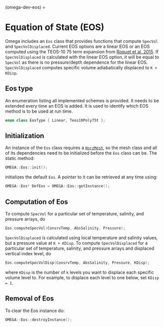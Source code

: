 <!--
© 2025. Triad National Security, LLC. All rights reserved.
This program was produced under U.S. Government contract 89233218CNA000001 for Los Alamos National Laboratory (LANL), which is operated by Triad National Security, LLC for the U.S. Department of Energy/National Nuclear Security Administration. All rights in the program are reserved by Triad National Security, LLC, and the U.S. Department of Energy/National Nuclear Security Administration. The Government is granted for itself and others acting on its behalf a nonexclusive, paid-up, irrevocable worldwide license in this material to reproduce, prepare. derivative works, distribute copies to the public, perform publicly and display publicly, and to permit others to do so.
-->

(omega-dev-eos) =

# Equation of State (EOS)

Omega includes an `Eos` class that provides functions that compute `SpecVol` and `SpecVolDisplaced`.
Current EOS options are a linear EOS or an EOS computed using the TEOS-10 75 term expansion from
[Roquet et al. 2015](https://www.sciencedirect.com/science/article/pii/S1463500315000566). If
`SpecVolDisplaced` is calculated with the linear EOS option, it will be equal to `SpecVol` as there
is no pressure/depth dependence for the linear EOS. `SpecVolDisplaced` computes specific volume
adiabatically displaced to `K + KDisp`.

## Eos type

An enumeration listing all implemented schemes is provided. It needs to be extended every time an
EOS is added. It is used to identify which EOS method is to be used at run time.

```c++
enum class EosType { Linear, Teos10Poly75t };
```

## Initialization

An instance of the `Eos` class requires a [`HorzMesh`](#omega-dev-horz-mesh), so the mesh class
and all of its dependencies need to be initialized before the `Eos` class can be. The static method:

```c++
OMEGA::Eos::init();
```

initializes the default `Eos`. A pointer to it can be retrieved at any time using:

```c++
OMEGA::Eos* DefEos = OMEGA::Eos::getInstance();
```

## Computation of Eos

To compute `SpecVol` for a particular set of temperature, salinity, and pressure arrays, do

```c++
Eos.computeSpecVol(ConsrvTemp, AbsSalinity, Pressure);
```

`SpecVolDisplaced` is calculated using local temperature and salinity values, but a pressure
value at `K + KDisp`. To compute `SpecVolDisplaced` for a particular set of temperature, salinity,
and pressure arrays and displaced vertical index level, do

```c++
Eos.computeSpecVolDisp(ConsrvTemp, AbsSalinity, Pressure, KDisp);
```

where `KDisp` is the number of `k` levels you want to displace each specific volume level to.
For example, to displace each level to one below, set `KDisp = 1`.

## Removal of Eos

To clear the Eos instance do:

```c++
OMEGA::Eos::destroyInstance();
